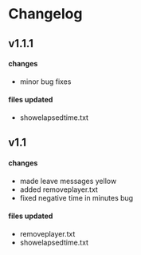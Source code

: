 # Changelog 

## v1.1.1
#### changes
- minor bug fixes
#### files updated
- showelapsedtime.txt

## v1.1
#### changes
- made leave messages yellow
- added removeplayer.txt 
- fixed negative time in minutes bug 
#### files updated
- removeplayer.txt
- showelapsedtime.txt
